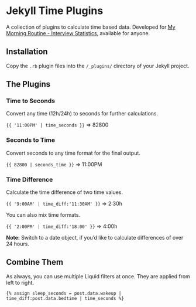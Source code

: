# Jekyll Time Plugins

A collection of plugins to calculate time based data. Developed for [My Morning Routine - Interview Statistics](http://mymorningroutine.com/statistics/), available for anyone.

## Installation

Copy the `.rb` plugin files into the `/_plugins/` directory of your Jekyll project.

## The Plugins

### Time to Seconds

Convert any time (12h/24h) to seconds for further calculations.

`{{ '11:00PM' | time_seconds }}` => 82800

### Seconds to Time

Convert seconds to any time format for the final output.

`{{ 82800 | seconds_time }}` => 11:00PM

### Time Difference

Calculate the time difference of two time values.

`{{ '9:00AM' | time_diff:'11:30AM' }}` => 2:30h

You can also mix time formats.

`{{ '2:00PM' | time_diff:'18:00' }}` => 4:00h

**Note:** Switch to a date object, if you’d like to calculate differences of over 24 hours.

## Combine Them

As always, you can use multiple Liquid filters at once. They are applied from left to right.

`{% assign sleep_seconds = post.data.wakeup | time_diff:post.data.bedtime | time_seconds %}`


